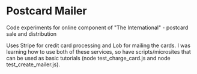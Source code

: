 # Postcard Mailer
Code experiments for online component of "The International" - postcard sale and distribution

Uses Stripe for credit card processing and Lob for mailing the cards. I was learning how to use both of these services, so have scripts/microsites that can be used as basic tutorials (node test_charge_card.js and node test_create_mailer.js).
